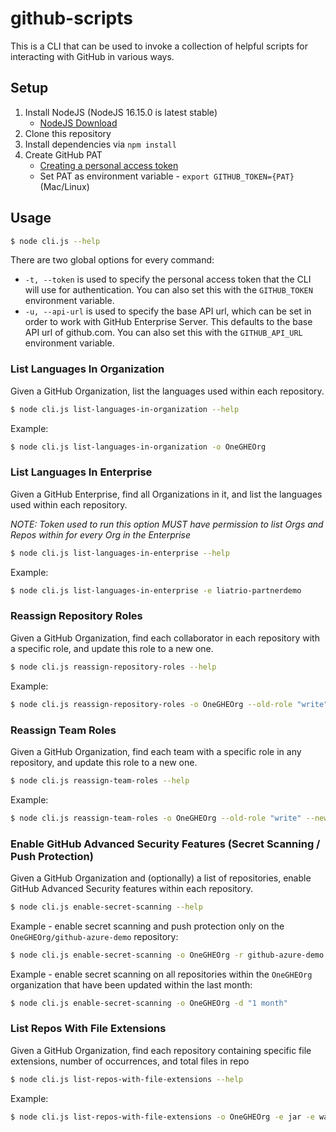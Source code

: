 # github-scripts

This is a CLI that can be used to invoke a collection of helpful scripts for interacting with GitHub in various ways.

## Setup

1. Install NodeJS (NodeJS 16.15.0 is latest stable)
    * [NodeJS Download](https://nodejs.org/en/)
2. Clone this repository
3. Install dependencies via `npm install`
4. Create GitHub PAT
    * [Creating a personal access token](https://docs.github.com/en/authentication/keeping-your-account-and-data-secure/creating-a-personal-access-token)
    * Set PAT as environment variable -  `export GITHUB_TOKEN={PAT}` (Mac/Linux)

## Usage

```bash
$ node cli.js --help
```

There are two global options for every command:
- `-t, --token` is used to specify the personal access token that the CLI will use for authentication. You can also set
  this with the `GITHUB_TOKEN` environment variable.
- `-u, --api-url` is used to specify the base API url, which can be set in order to work with GitHub Enterprise Server.
  This defaults to the base API url of github.com. You can also set this with the `GITHUB_API_URL` environment variable.

### List Languages In Organization

Given a GitHub Organization, list the languages used within each repository.

```bash
$ node cli.js list-languages-in-organization --help
```

Example:

```bash
$ node cli.js list-languages-in-organization -o OneGHEOrg
```

### List Languages In Enterprise

Given a GitHub Enterprise, find all Organizations in it, and list the languages used within each repository.

_NOTE: Token used to run this option MUST have permission to list Orgs and Repos within for every Org in the Enterprise_

```bash
$ node cli.js list-languages-in-enterprise --help
```

Example:

```bash
$ node cli.js list-languages-in-enterprise -e liatrio-partnerdemo
```
### Reassign Repository Roles

Given a GitHub Organization, find each collaborator in each repository with a specific role, and update this role to a new one.

```bash
$ node cli.js reassign-repository-roles --help
```

Example:

```bash
$ node cli.js reassign-repository-roles -o OneGHEOrg --old-role "write" --new-role "maintain"
```

### Reassign Team Roles 
Given a GitHub Organization, find each team with a specific role in any repository, and update this role to a new one.

```bash
$ node cli.js reassign-team-roles --help
```

Example:

```bash
$ node cli.js reassign-team-roles -o OneGHEOrg --old-role "write" --new-role "maintain"
```

### Enable GitHub Advanced Security Features (Secret Scanning / Push Protection)

Given a GitHub Organization and (optionally) a list of repositories, enable GitHub Advanced Security features within each repository.

```bash
$ node cli.js enable-secret-scanning --help
```

Example - enable secret scanning and push protection only on the `OneGHEOrg/github-azure-demo` repository:

```bash
$ node cli.js enable-secret-scanning -o OneGHEOrg -r github-azure-demo -p true
```

Example - enable secret scanning on all repositories within the `OneGHEOrg` organization that have been updated within the last month:

```bash
$ node cli.js enable-secret-scanning -o OneGHEOrg -d "1 month"
```

### List Repos With File Extensions

Given a GitHub Organization, find each repository containing specific file extensions, number of occurrences, and total files in repo

```bash
$ node cli.js list-repos-with-file-extensions --help
```

Example:

```bash
$ node cli.js list-repos-with-file-extensions -o OneGHEOrg -e jar -e war
```
